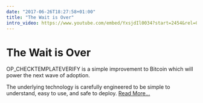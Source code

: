 ```yaml
---
date: "2017-06-26T18:27:58+01:00"
title: "The Wait is Over"
intro_video: https://www.youtube.com/embed/YxsjdIl0034?start=2454&rel=0
---
```


# The Wait is Over

OP_CHECKTEMPLATEVERIFY is a simple improvement to Bitcoin which will power the next wave of adoption.

The underlying technology is carefully engineered to be simple to understand, easy to use, and safe to deploy.
<a href="#collapseMore" data-toggle="collapse" aria-expanded='false'
            aria-controls='collapseMore'>Read More...</a>
